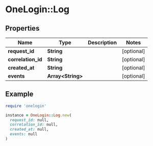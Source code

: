 # OneLogin::Log

## Properties

| Name | Type | Description | Notes |
| ---- | ---- | ----------- | ----- |
| **request_id** | **String** |  | [optional] |
| **correlation_id** | **String** |  | [optional] |
| **created_at** | **String** |  | [optional] |
| **events** | **Array&lt;String&gt;** |  | [optional] |

## Example

```ruby
require 'onelogin'

instance = OneLogin::Log.new(
  request_id: null,
  correlation_id: null,
  created_at: null,
  events: null
)
```

